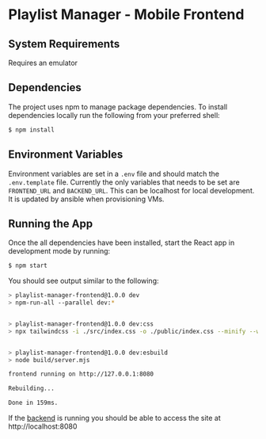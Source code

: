 # Playlist Manager - Mobile Frontend

## System Requirements

Requires an emulator

## Dependencies

The project uses npm to manage package dependencies. To install dependencies locally run the following from your preferred shell:

```bash
$ npm install
```

## Environment Variables

Environment variables are set in a `.env` file and should match the `.env.template` file. Currently the only variables that needs to be set are `FRONTEND_URL` and `BACKEND_URL`. This can be localhost for local development. It is updated by ansible when provisioning VMs.

## Running the App

Once the all dependencies have been installed, start the React app in development mode by running:

```bash
$ npm start
```

You should see output similar to the following:

```bash
> playlist-manager-frontend@1.0.0 dev
> npm-run-all --parallel dev:*


> playlist-manager-frontend@1.0.0 dev:css
> npx tailwindcss -i ./src/index.css -o ./public/index.css --minify --watch


> playlist-manager-frontend@1.0.0 dev:esbuild
> node build/server.mjs

frontend running on http://127.0.0.1:8080

Rebuilding...

Done in 159ms.
```

If the [backend](../backend/README.md) is running you should be able to access the site at http://localhost:8080
